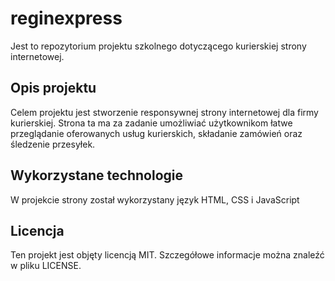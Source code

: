 # reginexpress
Jest to repozytorium projektu szkolnego dotyczącego kurierskiej strony internetowej.

## Opis projektu
Celem projektu jest stworzenie responsywnej strony internetowej dla firmy kurierskiej. Strona ta ma za zadanie umożliwiać użytkownikom łatwe przeglądanie oferowanych usług kurierskich, składanie zamówień oraz śledzenie przesyłek.

## Wykorzystane technologie
W projekcie strony został wykorzystany język HTML, CSS i JavaScript

## Licencja
Ten projekt jest objęty licencją MIT. Szczegółowe informacje można znaleźć w pliku LICENSE.
